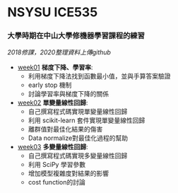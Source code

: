 # NSYSU ICE535
### 大學時期在中山大學修機器學習課程的練習
*2018修課，2020整理資料上傳github*
* [week01](https://github.com/ching0819/NSYSU-ICE535/blob/master/homework/week01.ipynb) **梯度下降、學習率**: 
    * 利用梯度下降法找到函數最小值，並與手算答案驗證
    * early stop 機制
    * 討論學習率與梯度下降的關係 
* [week02](https://github.com/ching0819/NSYSU-ICE535/blob/master/homework/week02.ipynb) **單變量線性回歸**: 
    * 自己撰寫程式碼實現單變量線性回歸 
    * 利用 scikit-learn 套件實現單變量線性回歸
    * 離群值對最佳化結果的傷害
    * Data normalize對最佳化過程的幫助
* [week03](https://github.com/ching0819/NSYSU-ICE535/blob/master/homework/week03.ipynb) **多變量線性回歸**:     
    * 自己撰寫程式碼實現多變量線性回歸 
    * 利用 SciPy 學習參數
    * 增加模型複雜度對結果的影響
    * cost function的討論